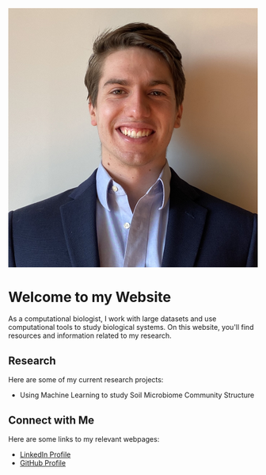 <html>
  <head>
    <title>Christian D'Orgeix</title>
  </head>
  <body>
    <img src="face_photo3.jpg" alt="Face Photo">
    <h1>Welcome to my Website</h1>
    <p>As a computational biologist, I work with large datasets and use computational tools to study biological systems. On this website, you'll find resources and information related to my research.</p>
    <h2>Research</h2>
    <p>Here are some of my current research projects:</p>
    <ul>
      <li>Using Machine Learning to study Soil Microbiome Community Structure</li>
    </ul>
    <h2>Connect with Me</h2>
    <p>Here are some links to my relevant webpages:</p>
    <ul>
      <li><a href="https://www.linkedin.com/in/christian-d-orgeix-474a321b5/">LinkedIn Profile</a></li>
      <li><a href="https://github.com/chdorgeix1/">GitHub Profile</a></li>
    </ul>
  </body>
</html>
